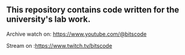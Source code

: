 ﻿This repository contains code written for the university's lab work.
--------------------------------------------------------------------
Archive watch on: https://www.youtube.com/@bitscode

Stream on :https://www.twitch.tv/bitscode
